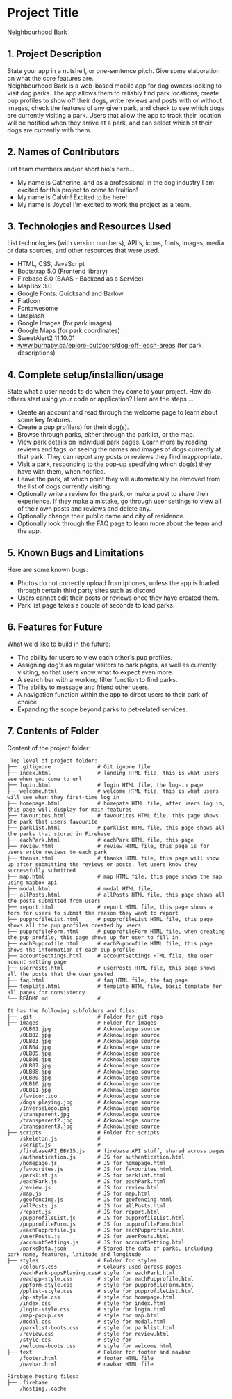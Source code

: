 # Project Title
Neighbourhood Bark

## 1. Project Description
State your app in a nutshell, or one-sentence pitch. Give some elaboration on what the core features are.  
Neighbourhood Bark is a web-based mobile app for dog owners looking to visit dog parks. The app allows them to 
reliably find park locations, create pup profiles to show off their dogs, write reviews and posts with or without images, 
check the features of any given park, and check to see which dogs are currently visiting a park. Users that allow
the app to track their location will be notified when they arrive at a park, and can select which of their dogs are
currently with them. 

## 2. Names of Contributors
List team members and/or short bio's here... 
* My name is Catherine, and as a professional in the dog industry I am excited for this project to come to fruition!
* My name is Calvin! Excited to be here!
* My name is Joyce! I'm excited to work the project as a team.
	
## 3. Technologies and Resources Used
List technologies (with version numbers), API's, icons, fonts, images, media or data sources, and other resources that were used.
* HTML, CSS, JavaScript
* Bootstrap 5.0 (Frontend library)
* Firebase 8.0 (BAAS - Backend as a Service)
* MapBox 3.0
* Google Fonts: Quicksand and Barlow
* FlatIcon
* Fontawesome
* Unsplash
* Google Images (for park images)
* Google Maps (for park coordinates)
* SweetAlert2 11.10.01
* www.burnaby.ca/eplore-outdoors/dog-off-leash-areas (for park descriptions)

## 4. Complete setup/installion/usage
State what a user needs to do when they come to your project.  How do others start using your code or application?
Here are the steps ...
* Create an account and read through the welcome page to learn about some key features.
* Create a pup profile(s) for their dog(s).
* Browse through parks, either through the parklist, or the map.
* View park details on individual park pages. Learn more by reading reviews and tags, or seeing the names and images of dogs currently at that park. They can report any posts or reviews they find inappropriate. 
* Visit a park, responding to the pop-up specifying which dog(s) they have with them, when notified.
* Leave the park, at which point they will automatically be removed from the list of dogs currently visiting.
* Optionally write a review for the park, or make a post to share their experience. If they make a mistake, go through user settings to view all of their own posts and reviews and delete any.
* Optionally change their public name and city of residence.
* Optionally look through the FAQ page to learn more about the team and the app. 


## 5. Known Bugs and Limitations
Here are some known bugs:
* Photos do not correctly upload from iphones, unless the app is loaded through certain third party sites such as discord.
* Users cannot edit their posts or reviews once they have created them.
* Park list page takes a couple of seconds to load parks.

## 6. Features for Future
What we'd like to build in the future:
* The ability for users to view each other's pup profiles.
* Assigning dog's as regular visitors to park pages, as well as currently visiting, so that users know what to expect even more.
* A search bar with a working filter function to find parks.
* The ability to message and friend other users.
* A navigation function within the app to direct users to their park of choice.
* Expanding the scope beyond parks to pet-related services.
	
## 7. Contents of Folder
Content of the project folder:

```
 Top level of project folder: 
├── .gitignore               # Git ignore file
├── index.html               # landing HTML file, this is what users see when you come to url
├── login.html               # login HTML file, the log-in page
├── welcome.html             # welcome HTML file, this is what users will see when they first-time log in
├── homepage.html            # homepate HTML file, after users log in, this page will display for main features
├── favourites.html          # favourites HTML file, this page shows the park that users favourite
├── parklist.html            # parklist HTML file, this page shows all the parks that stored in Firebase 
├── eachPark.html            # eachPark HTML file, this page 
├── review.html              # review HTML file, this page is for users write reviews to each park
├── thanks.html              # thanks HTML file, this page will show up after submitting the reviews or posts, let users know they successfully submitted
├── map.html                 # map HTML file, this page shows the map using mapbox api 
├── modal.html               # modal HTML file, 
├── allPosts.html            # allPosts HTML file, this page shows all the posts submitted from users
├── report.html              # report HTML file, this page shows a form for users to submit the reason they want to report
├── pupprofileList.html      # pupprofileList HTML file, this page shows all the pup profiles created by users
├── pupprofileForm.html      # pupprofileForm HTML file, when creating the pup profile, this page shows up for user to fill in
├── eachPupprofile.html      # eachPupprofile HTML file, this page shows the information of each pup profile
├── accountSettings.html     # accountSettings HTML file, the user acount setting page
├── userPosts.html           # userPosts HTML file, this page shows all the posts that the user posted
├── faq.html                 # faq HTML file, the faq page
├── template.html            # template HTML file, basic template for all pages for consistency
└── README.md                # 

It has the following subfolders and files:
├── .git                     # Folder for git repo
├── images                   # Folder for images
    /OLB01.jpg               # Acknowledge source
    /OLB02.jpg               # Acknowledge source
    /OLB03.jpg               # Acknowledge source
    /OLB04.jpg               # Acknowledge source
    /OLB05.jpg               # Acknowledge source
    /OLB06.jpg               # Acknowledge source
    /OLB07.jpg               # Acknowledge source
    /OLB08.jpg               # Acknowledge source
    /OLB09.jpg               # Acknowledge source
    /OLB10.jpg               # Acknowledge source
    /OLB11.jpg               # Acknowledge source
    /favicon.ico             # Acknowledge source
    /dogs playing.jpg        # Acknowledge source
    /InverseLogo.png         # Acknowledge source
    /transparent.jpg         # Acknowledge source
    /transparent2.jpg        # Acknowledge source
    /transparent3.jpg        # Acknowledge source
├── scripts                  # Folder for scripts
    /skeleton.js             # 
    /script.js               # 
    /firebaseAPI_BBY15.js    # firebase API stuff, shared across pages
    /authentication.js       # JS for authentication.html
    /homepage.js             # JS for homepage.html
    /favourites.js           # JS for favourites.html
    /parklist.js             # JS for parklist.html
    /eachPark.js             # JS for eachPark.html
    /review.js               # JS for review.html
    /map.js                  # JS for map.html
    /geofencing.js           # JS for geofencing.html
    /allPosts.js             # JS for allPosts.html
    /report.js               # JS for report.html
    /pupprofileList.js       # JS for pupprofileList.html
    /pupprofileForm.js       # JS for pupprofileForm.html
    /eachPupprofile.js       # JS for eachPupprofile.html
    /userPosts.js            # JS for userPosts.html
    /accountSettings.js      # JS for accountSetting.html
    /parksData.json          # Stored the data of parks, including park name, features, latitude and longitude
├── styles                   # Folder for styles
    /colours.css             # Colours used across pages
    /eachPark-pupsPlaying.css# style for eachPark.html
    /eachpp-style.css        # style for eachPupprofile.html
    /ppform-style.css        # style for pupprofileForm.html
    /pplist-style.css        # style for pupprofileList.html
    /hp-style.css            # style for homepage.html
    /index.css               # style for index.html
    /login-style.css         # style for login.html
    /map-popup.css           # style for map.html
    /modal.css               # style for modal.html
    /parklist-boots.css      # style for parklist.html
    /review.css              # style for review.html 
    /style.css               # style for 
    /welcome-boots.css       # style for welcome.html
├── text                     # Folder for footer and navbar
    /footer.html             # footer HTML file
    /navbar.html             # navbar HTML file

Firebase hosting files:
├── .firebase 
    /hosting..cache 
```


